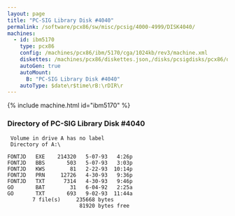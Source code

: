 ```yaml
---
layout: page
title: "PC-SIG Library Disk #4040"
permalink: /software/pcx86/sw/misc/pcsig/4000-4999/DISK4040/
machines:
  - id: ibm5170
    type: pcx86
    config: /machines/pcx86/ibm/5170/cga/1024kb/rev3/machine.xml
    diskettes: /machines/pcx86/diskettes.json,/disks/pcsigdisks/pcx86/diskettes.json
    autoGen: true
    autoMount:
      B: "PC-SIG Library Disk #4040"
    autoType: $date\r$time\rB:\rDIR\r
---
```


{% include machine.html id="ibm5170" %}

### Directory of PC-SIG Library Disk #4040

     Volume in drive A has no label
     Directory of A:\

    FONTJD   EXE    214320   5-07-93   4:26p
    FONTJD   BBS       503   5-07-93   3:03p
    FONTJD   KWS        81   2-22-93  10:14p
    FONTJD   PRN     12726   4-30-93   9:36p
    FONTJD   TXT      7314   4-30-93   9:46p
    GO       BAT        31   6-04-92   2:25a
    GO       TXT       693   9-02-93  11:44a
            7 file(s)     235668 bytes
                           81920 bytes free

